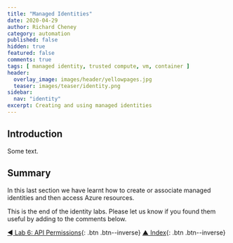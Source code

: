 ```yaml
---
title: "Managed Identities"
date: 2020-04-29
author: Richard Cheney
category: automation
published: false
hidden: true
featured: false
comments: true
tags: [ managed identity, trusted compute, vm, container ]
header:
  overlay_image: images/header/yellowpages.jpg
  teaser: images/teaser/identity.png
sidebar:
  nav: "identity"
excerpt: Creating and using managed identities
---
```


## Introduction

Some text.

## Summary

In this last section we have learnt how to create or associate managed identities and then access Azure resources.

This is the end of the identity labs. Please let us know if you found them useful by adding to the comments below.

[◄ Lab 6: API Permissions](../lab6){: .btn .btn--inverse} [▲ Index](../#labs){: .btn .btn--inverse}

